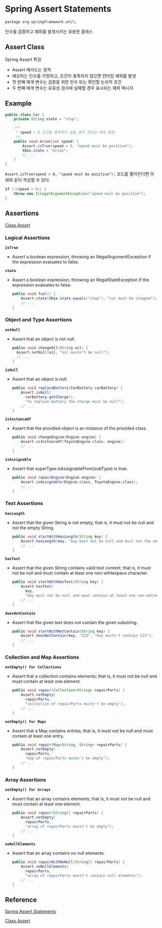 # Spring Assert Statements

`package org.springframework.util;`

인수를 검증하고 예외를 발생시키는 유용한 클래스

## Assert Class

Spring Assert 특징

- Assert 메서드는 정적
- 예상되는 인수를 가정하고, 조건이 충족되지 않으면 런타임 예외를 발생
- 첫 번째 매개 변수는 검증을 위한 인수 또는 확인할 논리적 조건
- 두 번째 매개 변수는 유효성 검사에 실패할 경우 표시되는 예외 메시지

## Example

```java
public class Car {
    private String state = "stop";

    /**
     * speed > 0 조건을 충족하지 않을 경우 런타임 예외 발생
     */
    public void drive(int speed) {
        Assert.isTrue(speed > 0, "speed must be positive");
        this.state = "drive";
        // ...
    }
}
```

`Assert.isTrue(speed > 0, "speed must be positive");` 코드를 풀어쓴다면 아래와 같이 작성할 수 있다.

```java
if (!(speed > 0)) {
    throw new IllegalArgumentException("speed must be positive");
}
```

## Assertions

[Class Assert](https://docs.spring.io/spring-framework/docs/current/javadoc-api/org/springframework/util/Assert.html)

### Logical Assertions

**`isTrue`**

- Assert a boolean expression, throwing an IllegalArgumentException if the expression evaluates to false.

**`state`**

- Assert a boolean expression, throwing an IllegalStateException if the expression evaluates to false.

  ```java
  public void fuel() {
      Assert.state(this.state.equals("stop"), "car must be stopped");
      // ...
  }
  ```

### Object and Type Assertions

**`notNull`**

- Assert that an object is not null.

  ```java
  public void сhangeOil(String oil) {
    Assert.notNull(oil, "oil mustn't be null");
    // ...
  }
  ```

**`isNull`**

- Assert that an object is null.

  ```java
  public void replaceBattery(CarBattery carBattery) {
      Assert.isNull(
        carBattery.getCharge(), 
        "to replace battery the charge must be null");
      // ...
  }
  ```

**`isInstanceOf`**

- Assert that the provided object is an instance of the provided class.

  ```java
  public void сhangeEngine(Engine engine) {
      Assert.isInstanceOf(ToyotaEngine.class, engine);
      // ...
  }
  ```

**`isAssignable`**

- Assert that superType.isAssignableFrom(subType) is true.

  ```java
  public void repairEngine(Engine engine) {
      Assert.isAssignable(Engine.class, ToyotaEngine.class);
      // ...
  }
  ```

###  Text Assertions

**`hasLength`**

- Assert that the given String is not empty; that is, it must not be null and not the empty String.

  ```java
  public void startWithHasLength(String key) {
      Assert.hasLength(key, "key must not be null and must not the empty");
      // ...
  }
  ```

**`hasText`**

- Assert that the given String contains valid text content; that is, it must not be null and must contain at least one non-whitespace character.

  ```java
  public void startWithHasText(String key) {
      Assert.hasText(
        key, 
        "key must not be null and must contain at least one non-whitespace  character");
      // ...
  }
  ```

**`doesNotContain`**

- Assert that the given text does not contain the given substring.

  ```java
  public void startWithNotContain(String key) {
      Assert.doesNotContain(key, "123", "key mustn't contain 123");
      // ...
  }
  ```

### Collection and Map Assertions

**`notEmpty() for Collections`**

- Assert that a collection contains elements; that is, it must not be null and must contain at least one element.

  ```java
  public void repair(Collection<String> repairParts) {
      Assert.notEmpty(
        repairParts, 
        "collection of repairParts mustn't be empty");
      // ...
  }
  ```

**`notEmpty() for Maps`**

- Assert that a Map contains entries; that is, it must not be null and must contain at least one entry.

  ```java
  public void repair(Map<String, String> repairParts) {
      Assert.notEmpty(
        repairParts, 
        "map of repairParts mustn't be empty");
      // ...
  }
  ```

### Array Assertions

**`notEmpty() for Arrays`**

- Assert that an array contains elements; that is, it must not be null and must contain at least one element.
  
  ```java
  public void repair(String[] repairParts) {
      Assert.notEmpty(
        repairParts, 
        "array of repairParts mustn't be empty");
      // ...
  }
  ```

**`noNullElements`**

- Assert that an array contains no null elements.

  ```java
  public void repairWithNoNull(String[] repairParts) {
      Assert.noNullElements(
        repairParts, 
        "array of repairParts mustn't contain null elements");
      // ...
  }
  ```

## Reference

[Spring Assert Statements](https://www.baeldung.com/spring-assert)

[Class Assert](https://docs.spring.io/spring-framework/docs/current/javadoc-api/org/springframework/util/Assert.html)